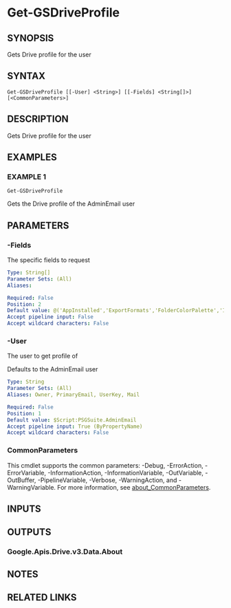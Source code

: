 # Get-GSDriveProfile

## SYNOPSIS
Gets Drive profile for the user

## SYNTAX

```
Get-GSDriveProfile [[-User] <String>] [[-Fields] <String[]>] [<CommonParameters>]
```

## DESCRIPTION
Gets Drive profile for the user

## EXAMPLES

### EXAMPLE 1
```
Get-GSDriveProfile
```

Gets the Drive profile of the AdminEmail user

## PARAMETERS

### -Fields
The specific fields to request

```yaml
Type: String[]
Parameter Sets: (All)
Aliases:

Required: False
Position: 2
Default value: @('AppInstalled','ExportFormats','FolderColorPalette','ImportFormats','Kind','MaxImportSizes','MaxUploadSize','StorageQuota','TeamDriveThemes','User')
Accept pipeline input: False
Accept wildcard characters: False
```

### -User
The user to get profile of

Defaults to the AdminEmail user

```yaml
Type: String
Parameter Sets: (All)
Aliases: Owner, PrimaryEmail, UserKey, Mail

Required: False
Position: 1
Default value: $Script:PSGSuite.AdminEmail
Accept pipeline input: True (ByPropertyName)
Accept wildcard characters: False
```

### CommonParameters
This cmdlet supports the common parameters: -Debug, -ErrorAction, -ErrorVariable, -InformationAction, -InformationVariable, -OutVariable, -OutBuffer, -PipelineVariable, -Verbose, -WarningAction, and -WarningVariable. For more information, see [about_CommonParameters](http://go.microsoft.com/fwlink/?LinkID=113216).

## INPUTS

## OUTPUTS

### Google.Apis.Drive.v3.Data.About
## NOTES

## RELATED LINKS
